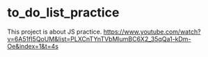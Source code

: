 # to_do_list_practice
This project is about JS practice.
https://www.youtube.com/watch?v=6A51fI5QoUM&list=PLXCnTYnTVbMlumBC6X2_35qQa1-kDm-Oe&index=1&t=4s

